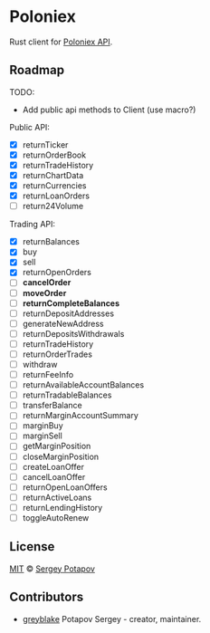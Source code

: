 # Poloniex

Rust client for [Poloniex API](https://poloniex.com/support/api/).

## Roadmap

TODO:
* Add public api methods to Client (use macro?)


Public API:
* [x] returnTicker
* [x] returnOrderBook
* [x] returnTradeHistory
* [x] returnChartData
* [x] returnCurrencies
* [x] returnLoanOrders
* [ ] return24Volume

Trading API:
* [x] returnBalances
* [x] buy
* [x] sell
* [x] returnOpenOrders
* [ ] **cancelOrder**
* [ ] **moveOrder**
* [ ] **returnCompleteBalances**
* [ ] returnDepositAddresses
* [ ] generateNewAddress
* [ ] returnDepositsWithdrawals
* [ ] returnTradeHistory
* [ ] returnOrderTrades
* [ ] withdraw
* [ ] returnFeeInfo
* [ ] returnAvailableAccountBalances
* [ ] returnTradableBalances
* [ ] transferBalance
* [ ] returnMarginAccountSummary
* [ ] marginBuy
* [ ] marginSell
* [ ] getMarginPosition
* [ ] closeMarginPosition
* [ ] createLoanOffer
* [ ] cancelLoanOffer
* [ ] returnOpenLoanOffers
* [ ] returnActiveLoans
* [ ] returnLendingHistory
* [ ] toggleAutoRenew

## License

[MIT](https://github.com/greyblake/whatlang-rs/blob/master/LICENSE) © [Sergey Potapov](http://greyblake.com/)


## Contributors

- [greyblake](https://github.com/greyblake) Potapov Sergey - creator, maintainer.
